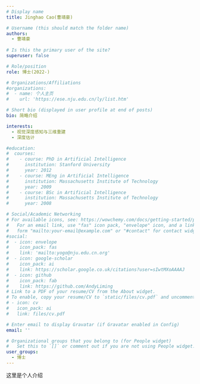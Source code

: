 ```yaml
---
# Display name
title: Jinghao Cao(曹靖豪)

# Username (this should match the folder name)
authors:
  - 曹靖豪
  
# Is this the primary user of the site?
superuser: false

# Role/position
role: 博士(2022-)

# Organizations/Affiliations
#organizations:
#  - name: 个人主页
#    url: 'https://ese.nju.edu.cn/ly/list.htm'

# Short bio (displayed in user profile at end of posts)
bio: 简略介绍

interests:
  - 视觉深度感知与三维重建
  - 深度估计

#education:
#  courses:
#    - course: PhD in Artificial Intelligence
#      institution: Stanford University
#      year: 2012
#    - course: MEng in Artificial Intelligence
#      institution: Massachusetts Institute of Technology
#      year: 2009
#    - course: BSc in Artificial Intelligence
#      institution: Massachusetts Institute of Technology
#      year: 2008

# Social/Academic Networking
# For available icons, see: https://wowchemy.com/docs/getting-started/page-builder/#icons
#   For an email link, use "fas" icon pack, "envelope" icon, and a link in the
#   form "mailto:your-email@example.com" or "#contact" for contact widget.
#social:
#  - icon: envelope
#    icon_pack: fas
#    link: 'mailto:yogo@nju.edu.cn.org'
#  - icon: google-scholar
#    icon_pack: ai
#    link: https://scholar.google.co.uk/citations?user=sIwtMXoAAAAJ
#  - icon: github
#    icon_pack: fab
#    link: https://github.com/AndyLiming
# Link to a PDF of your resume/CV from the About widget.
# To enable, copy your resume/CV to `static/files/cv.pdf` and uncomment the lines below.
# - icon: cv
#   icon_pack: ai
#   link: files/cv.pdf

# Enter email to display Gravatar (if Gravatar enabled in Config)
email: ''

# Organizational groups that you belong to (for People widget)
#   Set this to `[]` or comment out if you are not using People widget.
user_groups:
  - 博士
---
```


这里是个人介绍